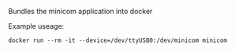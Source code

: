 Bundles the minicom application into docker

Example useage:
```
docker run --rm -it --device=/dev/ttyUSB0:/dev/minicom minicom
```
